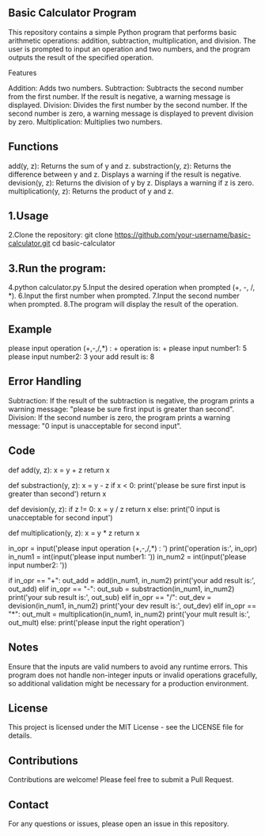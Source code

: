 Basic Calculator Program
---------------------------------------------
This repository contains a simple Python program that performs basic arithmetic operations: addition, subtraction, multiplication, and division. The user is prompted to input an operation and two numbers, and the program outputs the result of the specified operation.

Features

Addition: Adds two numbers.
Subtraction: Subtracts the second number from the first number. If the result is negative, a warning message is displayed.
Division: Divides the first number by the second number. If the second number is zero, a warning message is displayed to prevent division by zero.
Multiplication: Multiplies two numbers.

Functions
---------------------------------------------
add(y, z): Returns the sum of y and z.
substraction(y, z): Returns the difference between y and z. Displays a warning if the result is negative.
devision(y, z): Returns the division of y by z. Displays a warning if z is zero.
multiplication(y, z): Returns the product of y and z.

1.Usage
---------------------------------------------
2.Clone the repository:
git clone https://github.com/your-username/basic-calculator.git
cd basic-calculator

3.Run the program:
---------------------------------------------
4.python calculator.py
5.Input the desired operation when prompted (+, -, /, *).
6.Input the first number when prompted.
7.Input the second number when prompted.
8.The program will display the result of the operation.

Example
---------------------------------------------
please input operation (+,-,/,*) : +
operation is: +
please input number1: 5
please input number2: 3
your add result is: 8

Error Handling
---------------------------------------------
Subtraction: If the result of the subtraction is negative, the program prints a warning message: "please be sure first input is greater than second".
Division: If the second number is zero, the program prints a warning message: "0 input is unacceptable for second input".

Code
---------------------------------------------
def add(y, z):
    x = y + z
    return x

def substraction(y, z):
    x = y - z
    if x < 0:
        print('please be sure first input is greater than second')
    return x

def devision(y, z):
    if z != 0:
        x = y / z
        return x
    else:
        print('0 input is unacceptable for second input')

def multiplication(y, z):
    x = y * z
    return x

in_opr = input('please input operation (+,-,/,*) : ')
print('operation is:', in_opr)
in_num1 = int(input('please input number1: '))
in_num2 = int(input('please input number2: '))

if in_opr == "+":
    out_add = add(in_num1, in_num2)
    print('your add result is:', out_add)
elif in_opr == "-":
    out_sub = substraction(in_num1, in_num2)
    print('your sub result is:', out_sub)
elif in_opr == "/":
    out_dev = devision(in_num1, in_num2)
    print('your dev result is:', out_dev)
elif in_opr == "*":
    out_mult = multiplication(in_num1, in_num2)
    print('your mult result is:', out_mult)
else:
    print('please input the right operation')
    
Notes
---------------------------------------------
Ensure that the inputs are valid numbers to avoid any runtime errors.
This program does not handle non-integer inputs or invalid operations gracefully, so additional validation might be necessary for a production environment.

License
---------------------------------------------
This project is licensed under the MIT License - see the LICENSE file for details.

Contributions
---------------------------------------------
Contributions are welcome! Please feel free to submit a Pull Request.

Contact
---------------------------------------------
For any questions or issues, please open an issue in this repository.
